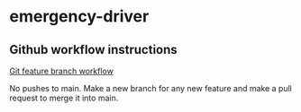 # emergency-driver

## Github workflow instructions

[Git feature branch workflow](https://www.atlassian.com/git/tutorials/comparing-workflows/feature-branch-workflow)

No pushes to main. Make a new branch for any new feature and make a pull request to merge it into main.


